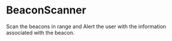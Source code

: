# BeaconScanner
Scan the beacons in range and Alert the user with the information associated with the beacon.
